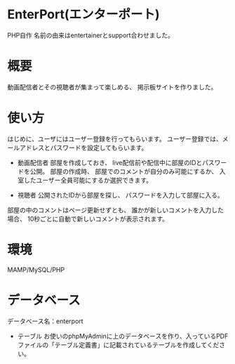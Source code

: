 # EnterPort(エンターポート)

PHP自作
名前の由来はentertainerとsupport合わせました。
 
# 概要
動画配信者とその視聴者が集まって楽しめる、
掲示板サイトを作りました。
 
# 使い方
はじめに、ユーザにはユーザー登録を行ってもらいます。
ユーザー登録では、メールアドレスとパスワードを設定してもらいます。

* 動画配信者
部屋を作成しておき、
live配信前や配信中に部屋のIDとパスワードを公開。
部屋の作成時、
部屋でのコメントが自分のみ可能にするか、
入室したユーザー全員可能にするか選択できます。

* 視聴者
公開されたIDから部屋を探し、
パスワードを入力して部屋に入る。

部屋の中のコメントはページ更新せずとも、
誰かが新しいコメントを入力した場合、
10秒ごとに自動で新しいコメントが表示されます。

# 環境
MAMP/MySQL/PHP
 
# データベース
データベース名：enterport
 
* テーブル
お使いのphpMyAdminに上のデータベースを作り、入っているPDFファイルの「テーブル定義書」に記載されているテーブルを作成してください。
